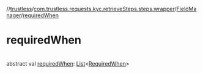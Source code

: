 //[trustless](../../../index.md)/[com.trustless.requests.kyc.retrieveSteps.steps.wrapper](../index.md)/[FieldManager](index.md)/[requiredWhen](required-when.md)

# requiredWhen

\
abstract val [requiredWhen](required-when.md): [List](https://kotlinlang.org/api/latest/jvm/stdlib/kotlin.collections/-list/index.html)&lt;[RequiredWhen](../../com.trustless.requests.kyc.retrieveSteps/-required-when/index.md)&gt;
